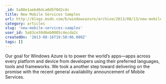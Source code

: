 ```yaml
---
_id: 5a88e1aebd6dca0d5f0d2c4c
title: New Mobile Services Samples
url: http://blogs.msdn.com/b/windowsazure/archive/2013/08/13/new-mobile-services-samples.aspx
category: articles
slug: 'new-mobile-services-samples'
user_id: 5a83ce59d6eb0005c4ecda2c
createdOn: '2013-08-16T19:50:06.000Z'
tags: []
---
```


Our goal for Windows Azure is to power the world’s apps—apps across every platform and device from developers using their preferred languages, tools and frameworks. We took a another step toward delivering on the promise with the recent general availability announcement of Mobile Services.
